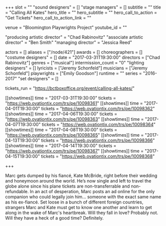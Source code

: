 +++
slot = ""
"sound designers" = []
"stage managers" = []
subtitle = ""
title = "Calling All Kates"
hero_title = ""
hero_subtitle = ""
hero_call_to_action = "Get Tickets"
hero_call_to_action_link = ""

venue = "Bloomington Playwrights Project"
youtube_id = ""

"producing artistic director" = "Chad Rabinovitz"
"associate artistic director" = "Ben Smith"
"managing director" = "Jessica Reed"

actors = []
aliases = ["/node/421"]
awards = []
choreographers = []
"costume designers" = []
date = "2017-03-31T19:30:00"
directors = ["Chad Rabinovitz"]
genres = ["musical"]
intermission_count = "0"
"lighting designers" = []
lyricists = ["Jeremy Schonfeld"]
musicians = ["Jeremy Schonfeld"]
playwrights = ["Emily Goodson"]
runtime = ""
series = "2016-2017"
"set designers" = []

tickets_run = "https://bctboxoffice.org/event/calling-all-kates/"

[[showtimes]]
time = "2017-03-31T19:30:00"
tickets = "https://web.ovationtix.com/trs/pe/10098361"
[[showtimes]]
time = "2017-04-01T19:30:00"
tickets = "https://web.ovationtix.com/trs/pe/10098362"
[[showtimes]]
time = "2017-04-06T19:30:00"
tickets = "https://web.ovationtix.com/trs/pe/10098363"
[[showtimes]]
time = "2017-04-07T19:30:00"
tickets = "https://web.ovationtix.com/trs/pe/10098364"
[[showtimes]]
time = "2017-04-08T19:30:00"
tickets = "https://web.ovationtix.com/trs/pe/10098365"
[[showtimes]]
time = "2017-04-13T19:30:00"
tickets = "https://web.ovationtix.com/trs/pe/10098366"
[[showtimes]]
time = "2017-04-14T19:30:00"
tickets = "https://web.ovationtix.com/trs/pe/10098367"
[[showtimes]]
time = "2017-04-15T19:30:00"
tickets = "https://web.ovationtix.com/trs/pe/10098368"

+++

Marc gets dumped by his fiancé, Kate McBride, right before their wedding and honeymoon around the world. He’s now single and left to travel the globe alone since his plane tickets are non-transferrable and non-refundable. In an act of desperation, Marc posts an ad online for the only companion who could legally join him... someone with the exact same name as his ex-fiancé. Set loose in a bunch of different foreign countries, strangers Marc and Kate must get to know one another and learn to get along in the wake of Marc's heartbreak. Will they fall in love? Probably not. Will they have a heck of a good time? Definitely.
